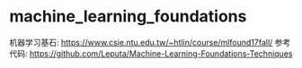# machine_learning_foundations
机器学习基石: https://www.csie.ntu.edu.tw/~htlin/course/mlfound17fall/
参考代码: https://github.com/Leputa/Machine-Learning-Foundations-Techniques
